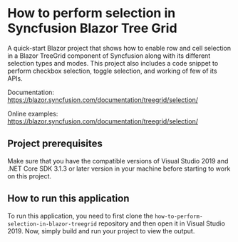 # How to perform selection in Syncfusion Blazor Tree Grid
A quick-start Blazor project that shows how to enable row and cell selection in a Blazor TreeGrid component of Syncfusion along with its different selection types and modes. This project also includes a code snippet to perform checkbox selection, toggle selection, and working of few of its APIs.

Documentation: https://blazor.syncfusion.com/documentation/treegrid/selection/

Online examples: https://blazor.syncfusion.com/documentation/treegrid/selection/

## Project prerequisites
Make sure that you have the compatible versions of Visual Studio 2019 and .NET Core SDK 3.1.3 or later version in your machine before starting to work on this project.

## How to run this application
To run this application, you need to first clone the `how-to-perform-selection-in-blazor-treegrid` repository and then open it in Visual Studio 2019. Now, simply build and run your project to view the output.

